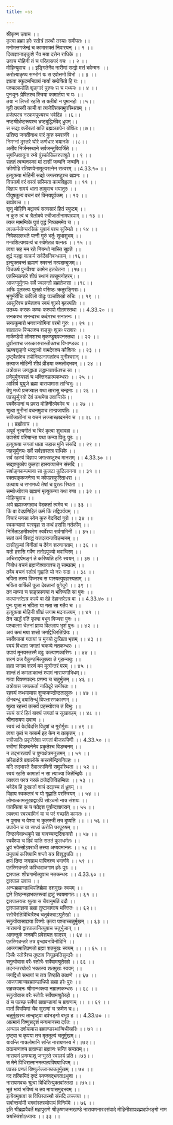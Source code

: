 ```yaml
---
title: ०३३

---
```

श्रीकृष्ण उवाच ।।  
कृत्वा ब्रह्मा हरेः स्तोत्रं तस्थौ तस्याः समीपतः ।।  
मनोमत्तगजेन्द्रं च कामासक्तं निवारयन् ।। १ ।।  
दिव्यज्ञानाङ्कुशे नैव मया दत्तेन राधिके ।।  
उवाच मोहिनी तं च परिहासपरं वचः ।। २ ।।  
मोहिन्युवाच ।। इङ्गितेनैव नारीणां सद्यो मत्तं भवेन्मनः ।।  
करोत्याकृष्य सम्भोगं यः स एवोत्तमो विभो ।। ३ ।।  
ज्ञात्वा स्फुटमभिप्रायं नार्या सम्प्रेषितो हि यः ।।  
पश्चात्करोति शृङ्गारं पुरुषः स च मध्यमः ।। ४ ।।  
पुनःपुनः प्रेषितश्च स्त्रिया कामार्तया च यः ।।  
तया न लिप्तो रहसि स क्लीबो न पुमानहो ।।५।।  
गृही तपस्वी कामी वा त्यजेत्स्त्रियमुपस्थिताम् ।।  
व्रजेत्परत्र नरकमपूज्यश्च भवेदिह ।।६।।  
नष्टश्रीर्भ्रष्टरूपश्च भ्रष्टबुद्धिर्भवेद् ध्रुवम्।।  
स सद्यः क्लीबतां याति ब्रह्मञ्छापेन योषितः।।७।।  
उत्तिष्ठ जगतीनाथ पारं कुरु स्मरार्णवे ।।  
निमग्नां दुस्तरे घोरे कर्णधार भयानके ।।८।।  
अतीव निर्जनस्थाने सर्वजन्तुविवर्जिते ।।  
सुगन्धिवायुना रम्ये पुंस्कोकिलरुतश्रुते ।। ९ ।।  
सततं त्वन्मनस्कां मां दासीं जन्मनि जन्मनि ।।  
क्रीणीहि रतिपण्येनामूल्यरत्नेन सत्वरम् ।।4.33.१० ।।  
इत्युक्त्वा मोहिनी सद्यो जगत्स्रष्टुश्च ब्रह्मणः ।।  
विचकर्ष वरं वस्त्रं सस्मिता कामविह्वला ।। ११ ।।  
विज्ञाय समयं धाता तामुवाच भयातुरः ।।  
पीयूषतुल्यं वचनं वरं विनयपूर्वकम् ।। १२ ।।  
ब्रह्मोवाच ।।  
शृणु मोहिनि मद्वाक्यं सत्यसारं हितं स्फुटम् ।।  
न कुरु त्वं च त्रैलोक्ये स्त्रीजातीनामपत्रपाम् ।। १३ ।।  
त्यज मामम्बिके पुत्रं वृद्धं निष्काममेव च ।।  
त्वत्कर्मयोग्यरसिकं युवानं पश्य सुस्मिते ।। १४ ।।  
निषेकाल्लभते पत्नी गुरुं भर्तुः शुभाशुभम् ।।  
मन्त्रशिल्पमपत्यं च सर्वमेतन्न यत्नतः ।। १५ ।।  
त्वया सह मम रते निबन्धो नास्ति सुव्रते ।।  
क्षुद्रं महद्वा यत्कर्म सर्वदैवनिबन्धकम् ।।१६।।  
इत्युक्तवन्तं ब्रह्माणं स्मरन्तं मत्पदाम्बुजम्।।  
विचकर्ष पुनर्वेश्या कामेन हतचेतना ।।१७।।  
एतस्मिन्नन्तरे शीघ्रं स्थानं तत्सुमनोहरम्।।  
आजग्मुर्मुनयः सर्वे ज्वलन्तो ब्रह्मतेजसा ।।१८।।  
अत्रिः पुलस्त्यः पुलहो वसिष्ठः क्रतुरङ्गिराः।।  
भृगुर्मरीचिः कपिलो वोढुः पञ्चशिखो रुचिः ।। १९ ।।  
आसुरिश्च प्रचेताश्च स्वयं शुक्रो बृहस्पतिः ।।  
उतथ्यः करकः कण्वः कश्यपो गौतमस्तथा ।। 4.33.२० ।।  
सनकश्च सनन्दश्च कर्दमश्च सनातनः ।।  
सनत्कुमारो भगवान्योगिनां परमो गुरुः ।। २१ ।।  
शातातपः पिप्पलश्च शङ्कुः शुक्रः पराशरः ।।  
मार्कण्डेयो लोमशश्च मृकण्डुश्च्यवनस्तथा ।। २२ ।।  
दुर्वासाश्च जरत्कारुरास्तीकश्च विभाण्डकः ।।  
ऋष्यशृङ्गो भरद्वाजो वामदेवश्च कौशिकः ।। २३ ।।  
दृष्ट्वैतांश्च तपोनिष्ठानागतांश्च मुनीश्वरान् ।।  
तत्याज मोहिनी शीघ्रं व्रीडया कमलोद्भवम् ।। २४ ।।  
तत्रोवास जगद्धाता तद्धामपार्श्वतश्च सा ।।  
प्रणेमुर्मुनयस्तं च भक्तिनम्रात्मकन्धराः ।। २५ ।।  
आशिषं युयुजे ब्रह्मा वासयामास तान्विभुः ।।  
तेषु मध्ये प्रजज्वाल यथा तारासु चन्द्रमाः ।। २६ ।।  
पप्रच्छुर्मुनयो देवं कथमेषा तवान्तिके।।  
स्वर्वेश्यानां च प्रवरा मोहिनीत्येवमेव च ।। २७ ।।  
श्रुत्वा मुनीनां वचनमुवाच तान्प्रजापतिः ।।  
स्त्रीजातीनां च वचनं लज्जाच्छादनमेव च ।। २८ ।।  
।। ब्रह्मोवाच ।।  
अपूर्वं नृत्यगीतं च चिरं कृत्वा शुभावहा ।।  
उवासेयं परिश्रान्ता यथा कन्या पितुः पुरः ।।  
इत्युक्त्वा जगतां धाता जहास मुनि संसदि ।। २९ ।।  
जहसुर्मुनयः सर्वे सर्वज्ञास्तत्र राधिके ।।  
सर्वं रहस्यं विज्ञाय जगत्स्रष्टुश्च मानसम् ।। 4.33.३० ।।  
सद्यश्चुकोप कुलटा हास्यव्याजेन संसदि ।।  
सर्वाङ्गकम्पमाना सा कुलटा कुटिलानना ।। ३१ ।।  
रक्तपङ्कजनेत्रा च कोपप्रस्फुरिताधरा ।।  
उत्थाय च सभामध्ये तेषां च पुरतः स्थिता ।।  
सम्बोध्योवाच ब्रह्माणं मृत्युकन्या यथा रुषा ।। ३२ ।।  
मोहिन्युवाच ।।  
अये ब्रह्मञ्जगन्नाथ वेदकर्ता त्वमेव च ।। ३३ ।।  
किं वा वेदप्रणिहितं कर्म किं तद्विपर्ययम् ।।  
विचारं मनसा स्वेन कुरु वेदविदां गुरो ।। ३४ ।।  
स्वकन्यायां यत्स्पृहा स कथं हससि नर्तकीम् ।।  
निर्मिताऽहमीश्वरेण स्वर्वेश्या सर्वगामिनी ।। ३५।।  
सतां कर्म विरुद्धं यत्तदत्यन्तविडम्बनम् ।।  
दासीतुल्यां विनीतां च दैवेन शरणागताम् ।। ३६ ।।  
यतो हससि गर्वेण ततोऽपूज्यो भवाचिरम् ।।  
अचिराद्दर्पभङ्गं ते करिष्यति हरिः स्वयम् ।। ३७ ।।  
निबोध वचनं ब्रह्मन्वेश्यायाश्च तु साम्प्रतम् ।।  
तवैव वचनं स्तोत्रं गृह्णाति यो नरः सदा ।। ३८ ।।  
भविता तस्य विघ्नश्च स यास्यत्युपहास्यताम् ।।  
भविता वार्षिकी पूजा देवतानां युगेयुगे ।। ३९ ।।  
तव माघ्यां च सङ्क्रान्त्यां न भविष्यति सा पुनः ।।  
कल्पान्तरेऽत्र कल्पे वा देहे देहान्तरेऽत्र वा ।। 4.33.४० ।।  
पुनः पूजा न भविता या गता सा गतैव च ।।  
इत्युक्त्वा मोहिनी शीघ्रं जगाम मदनालयम् ।। ४१ ।।  
तेन सार्द्धं रतिं कृत्वा बभूव विज्वरा पुनः ।।  
पश्चात्सा चेतनां प्राप्य विललाप भृशं पुनः ।। ४२ ।।  
अयं कथं मया शप्तो जगद्विधिरतिप्रियः ।।  
स्वर्वेश्यायां गतायां च मुनयो दुःखिता भृशम् ।। ४३ ।।  
स्वयं विधाता जगतां चकम्पे नतकन्धरः ।।  
उपायं मुनयस्तस्मै ददुः कल्याणकारिणः ।। ४४ ।।  
शरणं व्रज वैकुण्ठमित्युक्त्वा ते गृहान्ययुः ।।  
ब्रह्मा जगाम शरणं मम मूर्त्यन्तरं परम् ।। ४५ ।।  
शान्तं तं कमलाकान्तं श्यामं नारायणाभिधम्।।  
गत्वा विषष्णवदनः प्रणम्य च चतुर्भुजम् ।। ४६ ।।  
तत्रोवास जगत्कर्ता नातिदूरे समीपतः ।।  
रहस्यं कथयामास शुष्ककण्ठोष्ठतालुकः ।। ४७ ।।  
दीनबन्धुं दयासिन्धुं विपत्तारणकारणम् ।।  
श्रुत्वा रहस्यं तत्सर्वं प्रहस्योवाच तं विभुः ।।  
सत्यं सारं हितं वाक्यं जगतां च सुखावहम् ।। ४८ ।।  
श्रीनारायण उवाच ।।  
स्वयं त्वं वेदविदसि विदुषां च गुरोर्गुरुः ।। ४९ ।।  
त्वया कृतं च यत्कर्म इह केन न तत्कृतम् ।।  
स्त्रीजातिः प्रकृतेरंशा जगतां बीजरूपिणी ।। 4.33.५० ।।  
स्त्रीणां विडम्बनेनैव प्रकृतेश्च विडम्बनम् ।।  
न तद्भारतवर्षं च पुण्यक्षेत्रमनुत्तमम् ।। ५१ ।।  
क्रीडाक्षेत्रे ब्रह्मलोके कस्तवेन्द्रियनिग्रहः ।।  
यदि तद्भारते दैवात्कामिनी समुपस्थिता ।। ५२ ।।  
स्वयं रहसि कामार्ता न सा त्याज्या जितेन्द्रियैः ।।  
त्यक्त्वा परत्र नरकं व्रजेदतिविडम्बितः ।। ५३ ।।  
भवेदेव हि दुःखार्ता शापं दद्याच्च तं ध्रुवम् ।।  
विहाय स्वकलत्रं च यो गृह्णाति परस्त्रियम् ।। ५४ ।।  
लोभात्कामसुखाद्वाऽपि सोऽधमो नात्र संशयः ।।  
पातयित्वा स च पतेद्दश पूर्वान्दशापरान् ।। ५५ ।।  
त्यक्त्वा स्वस्वामिनं या च परं गच्छति कामतः ।।  
न पुमान्न च वेश्या च कुलस्त्री तत्र दुष्यति ।। ।। ५६ ।।  
उपायेन च या साध्यं करोति परपूरुषम् ।।  
तिष्ठत्येवान्धकूपे सा यावच्चन्द्रदिवाकरौ ।। ५७ ।।  
स्वर्वेश्या च दिवं याति सततं कुलधर्मतः ।।  
ध्रुवं भवेत्सोऽपराधी तस्या अप्यवमानतः ।। ५८ ।।  
तमुपायं करिष्यामि शप्तो यत्र विशुद्ध्यति ।।  
क्षणं तिष्ठ जगन्नाथ पापिनश्च भवार्णवे ।। ५९ ।।  
एतस्मिन्नन्तरे कश्चिदाजगाम हरेः पुरः ।।  
द्वारपालः शीघ्रगामीत्युवाच नतकन्धरः ।। 4.33.६० ।।  
द्वारपाल उवाच ।।  
अन्यब्रह्माण्डाधिपतिर्ब्रह्मा दशमुखः स्वयम् ।।  
द्वारे तिष्ठन्महाभक्तस्त्वां द्रष्टुं स्वयमागतः।। ६१ ।।  
द्वारपालवचः श्रुत्वा स चैवानुमतिं ददौ ।।  
द्वारपालाज्ञया ब्रह्मा तुष्टावागत्य भक्तितः ।। ६२।।  
स्तोत्रैरतिविचित्रैश्च चतुर्वक्त्राऽश्रुतैरहो ।।  
स्तुत्वोवासाज्ञया विष्णोः कृत्वा पश्चाच्चतुर्मुखम् ।। ६३ ।।  
नारायणो द्वारपालानित्युवाच चतुर्भुजान् ।।  
आगन्तुकं जनमपि प्रवेशयत सादरम् ।। ६४ ।।  
एतस्मिन्नन्तरे तत्र वृन्दावनविनोदिनि ।।  
आजगामातिप्रणतो ब्रह्मा शतमुखः स्वयम् ।। ।। ६५ ।।  
दिव्यैः स्तोत्रैश्च तुष्टाव निगूढमतिसुन्दरैः ।।  
स्तुत्वोवास वरैः स्तोत्रैः सर्वेषामश्रुतैरहो ।। ६६ ।।  
तदनन्तरयोरग्रे भक्तस्य शतमुखः स्वयम् ।।  
जगद्विधौ सभायां च तत्र तिष्ठति तत्क्षणे ।। ६७ ।।  
आजगामान्यब्रह्माण्डाधिपो ब्रह्मा हरेः पुरः ।।  
सहस्रवदनः श्रीमान्भक्त्या नम्रात्मकन्धरः ।। ६८ ।।  
स्तुत्वोवास वरैः स्तोत्रैः सर्वेषामश्रुतैरहो ।।  
तं च पप्रच्छ सर्वेषां ब्रह्माण्डानां च ब्रह्मणाम् ।। ।। ६९ ।।  
वार्ता विषयिणां चैव सुराणां च क्रमेण च।।  
चतुर्मुखस्य तान्दृष्ट्वा दर्पभङ्गो बभूव ह ।। 4.33.७० ।।  
आत्मानं विष्णुसदृशं मन्यमानस्य दर्पतः ।।  
अन्यान्न दर्शयामास ब्रह्माण्डस्थान्विधीन्हरिः ।। ७१ ।।  
दृष्ट्वा च कृपया तत्र मृततुल्यं चतुर्मुखम्।।  
यावन्ति गात्रलोमानि सन्ति नारायणस्य मे।।७२।।  
तत्प्रमाणाश्च ब्रह्माण्डा ब्रह्माणः सन्ति सन्ततम्।।  
नारायणं प्रणम्याशु जग्मुस्ते स्वालयं प्रति।।७३।।  
स मेने विधिरात्मानमत्यल्पविषयाधिपम् ।।  
पप्रच्छ प्रणतं विष्णुर्लज्जानम्रचतुर्मुखम् ।। ७४ ।।  
वद तत्किमिदं दृष्टं स्वप्नवद्भवताऽधुना ।।  
नारायणवचः श्रुत्वा विधिरित्युक्तवांस्तदा ।।७५।।  
भूतं भव्यं भविष्यं च तव मायासमुद्भवम् ।।  
इत्येवमुक्त्वा स विधिस्तस्थौ संसदि लज्जया ।।  
सर्वान्तर्यामी भगवांस्तस्योपायं विनिर्ममे ।। ७६ ।।  
इति श्रीब्रह्मवैवर्ते महापुराणे श्रीकृष्णजन्मखण्डे नारायणनारदसंवादे मोहिनीशापब्रह्मदर्पभङ्गो नाम त्रयस्त्रिंशोऽध्यायः ।। ३३ ।।